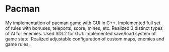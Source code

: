 # Pacman
My implementation of pacman game with GUI in C++.
Implemented full set of rules with bonuses, teleports, score, mines, etc.
Realized 3 distinct types of AI for enemies.
Used SDL2 for GUI.
Implemented save/load system of game state.
Realized adjustable configuration of custom maps, enemies and game rules.
